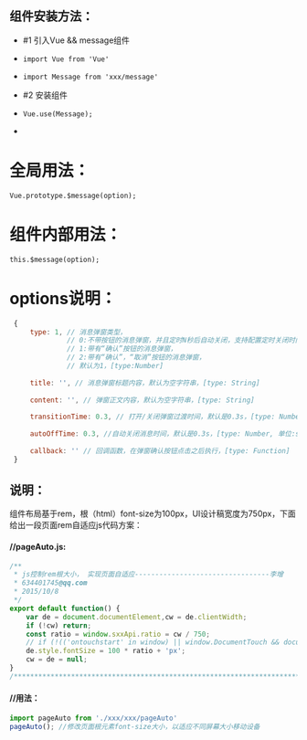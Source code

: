 
## 组件安装方法：
 *   #1 引入Vue && message组件
 *     import Vue from 'Vue' 
 *     import Message from 'xxx/message'
 *   #2 安装组件
 *     Vue.use(Message);
 * 
 # 全局用法：
    Vue.prototype.$message(option);
  
 # 组件内部用法：
    this.$message(option);
  
 # options说明：
 ```js
  {
      type: 1, // 消息弹窗类型，
               // 0:不带按钮的消息弹窗，并且定时N秒后自动关闭，支持配置定时关闭时间
               // 1:带有“确认”按钮的消息弹窗，
               // 2:带有“确认”，“取消”按钮的消息弹窗，
               // 默认为1，[type:Number]
                 
      title: '', // 消息弹窗标题内容，默认为空字符串，[type: String]
      
      content: '', // 弹窗正文内容，默认为空字符串，[type: String]
      
      transitionTime: 0.3, // 打开/关闭弹窗过渡时间，默认是0.3s，[type: Number, 单位:s]
      
      autoOffTime: 0.3, //自动关闭消息时间，默认是0.3s，[type: Number, 单位:s]
      
      callback: '' // 回调函数，在弹窗确认按钮点击之后执行，[type: Function]
  }
```
 
## 说明：
 组件布局基于rem，根（html）font-size为100px，UI设计稿宽度为750px，下面给出一段页面rem自适应js代码方案：
 
#### //pageAuto.js:
```js
/**
 * js控制rem根大小， 实现页面自适应---------------------------------李增
 * 634401745@qq.com
 * 2015/10/8
 */
export default function() {
    var de = document.documentElement,cw = de.clientWidth;
    if (!cw) return;
    const ratio = window.sxxApi.ratio = cw / 750;
    // if (!(('ontouchstart' in window) || window.DocumentTouch && document instanceof DocumentTouch)) cw = 450;
    de.style.fontSize = 100 * ratio + 'px';
    cw = de = null;
}
/******************************************************************************************/
```
#### //用法：
```js
import pageAuto from './xxx/xxx/pageAuto'
pageAuto();	//修改页面根元素font-size大小，以适应不同屏幕大小移动设备
```
